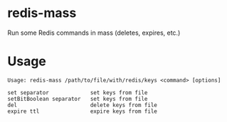 redis-mass
==========

Run some Redis commands in mass (deletes, expires, etc.)

Usage
=====

    Usage: redis-mass /path/to/file/with/redis/keys <command> [options]
        
    set separator             set keys from file
    setBitBoolean separator   set keys from file
    del                       delete keys from file
    expire ttl                expire keys from file

